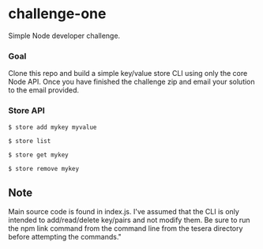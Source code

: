 # challenge-one
Simple Node developer challenge.

### Goal
Clone this repo and build a simple key/value store CLI using only the core Node API. Once you have finished the challenge zip and email your solution to the email provided.

### Store API

`$ store add mykey myvalue`

`$ store list`

`$ store get mykey`

`$ store remove mykey`

## Note
Main source code is found in index.js.
I've assumed that the CLI is only intended to add/read/delete key/pairs and not modify them.
Be sure to run the npm link command from the command line from the tesera directory before attempting the commands." 
